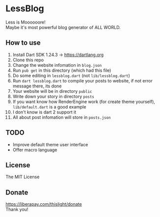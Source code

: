 # LessBlog
Less is Moooooore!  
Maybe it's most powerful blog generator of ALL WORLD.

## How to use
1. Install Dart SDK 1.24.3 -> https://dartlang.org
2. Clone this repo
3. Change the website infomation in `blog.json`
4. Run `pub get` in this directory (which had this file)
5. Do some editing in `lessblog.dart` (not `lib/lessblog.dart`)
6. Run `dart lessblog.dart` to compile your posts to website, if not error message there, its done
7. Your website will be in directory `public`
8. Write down your story in directory `posts`
9. If you want know how RenderEngine work (for create theme yourself), `lib/default.dart` is a good example
10. I don't know is dart 2 support it
11. All about post infomation will store in `posts.json`

## TODO
- Improve default theme user interface
- Offer macro language

## License
The MIT License

## Donate
https://liberapay.com/thislight/donate  
Thank you!


